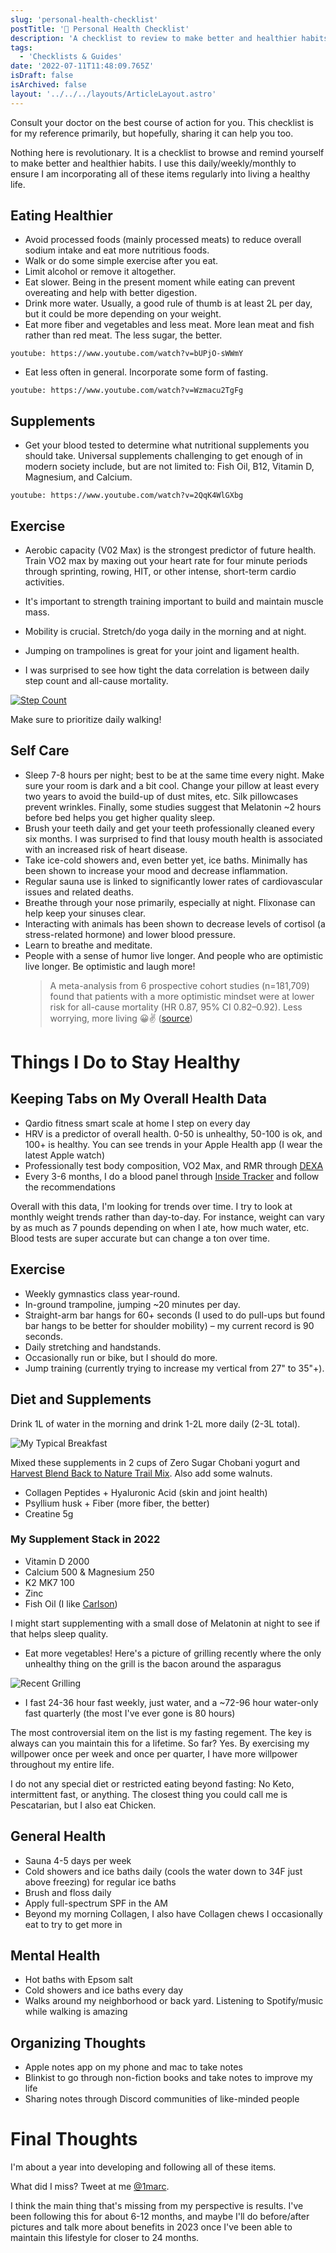 ```yaml
---
slug: 'personal-health-checklist'
postTitle: '🚰 Personal Health Checklist'
description: 'A checklist to review to make better and healthier habits.'
tags:
  - 'Checklists & Guides'
date: '2022-07-11T11:48:09.765Z'
isDraft: false
isArchived: false
layout: '../../../layouts/ArticleLayout.astro'
---
```


Consult your doctor on the best course of action for you. This checklist is for my reference primarily, but hopefully, sharing it can help you too.

Nothing here is revolutionary. It is a checklist to browse and remind yourself to make better and healthier habits. I use this daily/weekly/monthly to ensure I am incorporating all of these items regularly into living a healthy life.

## Eating Healthier

* Avoid processed foods (mainly processed meats) to reduce overall sodium intake and eat more nutritious foods.
* Walk or do some simple exercise after you eat.
* Limit alcohol or remove it altogether.
* Eat slower. Being in the present moment while eating can prevent overeating and help with better digestion.
* Drink more water. Usually, a good rule of thumb is at least 2L per day, but it could be more depending on your weight.
* Eat more fiber and vegetables and less meat. More lean meat and fish rather than red meat. The less sugar, the better.
  
`youtube: https://www.youtube.com/watch?v=bUPjO-sWWmY`

* Eat less often in general. Incorporate some form of fasting.

`youtube: https://www.youtube.com/watch?v=Wzmacu2TgFg`

## Supplements

* Get your blood tested to determine what nutritional supplements you should take. Universal supplements challenging to get enough of in modern society include, but are not limited to: Fish Oil, B12, Vitamin D, Magnesium, and Calcium.

`youtube: https://www.youtube.com/watch?v=2QqK4WlGXbg`

## Exercise

* Aerobic capacity (V02 Max) is the strongest predictor of future health. Train VO2 max by maxing out your heart rate for four minute periods through sprinting, rowing, HIT, or other intense, short-term cardio activities. 

* It's important to strength training important to build and maintain muscle mass.

* Mobility is crucial. Stretch/do yoga daily in the morning and at night.

* Jumping on trampolines is great for your joint and ligament health.

* I was surprised to see how tight the data correlation is between daily step count and all-cause mortality.

[![Step Count ](../2022-07-11-personal-health-checklist/_steps.png)](https://www.tandfonline.com/doi/full/10.1080/02640414.2022.2099186)

Make sure to prioritize daily walking!

## Self Care

* Sleep 7-8 hours per night; best to be at the same time every night. Make sure your room is dark and a bit cool. Change your pillow at least every two years to avoid the build-up of dust mites, etc. Silk pillowcases prevent wrinkles. Finally, some studies suggest that Melatonin ~2 hours before bed helps you get higher quality sleep. 
* Brush your teeth daily and get your teeth professionally cleaned every six months. I was surprised to find that lousy mouth health is associated with an increased risk of heart disease.
* Take ice-cold showers and, even better yet, ice baths. Minimally has been shown to increase your mood and decrease inflammation.
* Regular sauna use is linked to significantly lower rates of cardiovascular issues and related deaths.
* Breathe through your nose primarily, especially at night. Flixonase can help keep your sinuses clear.
* Interacting with animals has been shown to decrease levels of cortisol (a stress-related hormone) and lower blood pressure.
* Learn to breathe and meditate.
* People with a sense of humor live longer. And people who are optimistic live longer. Be optimistic and laugh more!
  > A meta-analysis from 6 prospective cohort studies (n=181,709) found that patients with a more optimistic mindset were at lower risk for all-cause mortality (HR 0.87, 95% CI 0.82–0.92).
  > Less worrying, more living 😀✌️
  > ([source](https://twitter.com/BradStanfieldMD/status/1522354631279804417?s=20&t=jmUDKqg0erLH92WG7irRGw))

# Things I Do to Stay Healthy

## Keeping Tabs on My Overall Health Data

- Qardio fitness smart scale at home I step on every day
- HRV is a predictor of overall health. 0-50 is unhealthy, 50-100 is ok, and 100+ is healthy. You can see trends in your Apple Health app (I wear the latest Apple watch)
- Professionally test body composition, VO2 Max, and RMR through [DEXA](https://www.dexafit.com/dexafit-store-mapper)
- Every 3-6 months, I do a blood panel through [Inside Tracker](https://www.insidetracker.com/) and follow the recommendations

Overall with this data, I'm looking for trends over time. I try to look at monthly weight trends rather than day-to-day. For instance, weight can vary by as much as 7 pounds depending on when I ate, how much water, etc. Blood tests are super accurate but can change a ton over time.

## Exercise

- Weekly gymnastics class year-round.
- In-ground trampoline, jumping ~20 minutes per day.
- Straight-arm bar hangs for 60+ seconds (I used to do pull-ups but found bar hangs to be better for shoulder mobility) – my current record is 90 seconds.
- Daily stretching and handstands.
- Occasionally run or bike, but I should do more.
- Jump training (currently trying to increase my vertical from 27" to 35"+).

## Diet and Supplements

Drink 1L of water in the morning and drink 1-2L more daily (2-3L total).

![My Typical Breakfast](../2022-07-11-personal-health-checklist/_breakfast.jpeg)

Mixed these supplements in 2 cups of Zero Sugar Chobani yogurt and [Harvest Blend Back to Nature Trail Mix](https://amzn.to/3z6Bjd8). Also add some walnuts.

- Collagen Peptides + Hyaluronic Acid (skin and joint health)
- Psyllium husk + Fiber (more fiber, the better)
- Creatine 5g

### My Supplement Stack in 2022

- Vitamin D 2000
- Calcium 500 & Magnesium 250
- K2 MK7 100
- Zinc
- Fish Oil (I like [Carlson](https://amzn.to/3Ri6j0n))

I might start supplementing with a small dose of Melatonin at night to see if that helps sleep quality.

- Eat more vegetables! Here's a picture of grilling recently where the only unhealthy thing on the grill is the bacon around the asparagus

![Recent Grilling](../2022-07-11-personal-health-checklist/_grilling.jpeg)

- I fast 24-36 hour fast weekly, just water, and a ~72-96 hour water-only fast quarterly (the most I've ever gone is 80 hours)

The most controversial item on the list is my fasting regement. The key is always can you maintain this for a lifetime. So far? Yes. By exercising my willpower once per week and once per quarter, I have more willpower throughout my entire life.

I do not any special diet or restricted eating beyond fasting: No Keto, intermittent fast, or anything. The closest thing you could call me is Pescatarian, but I also eat Chicken. 

## General Health

- Sauna 4-5 days per week
- Cold showers and ice baths daily (cools the water down to 34F just above freezing) for regular ice baths
- Brush and floss daily
- Apply full-spectrum SPF in the AM
- Beyond my morning Collagen, I also have Collagen chews I occasionally eat to try to get more in

## Mental Health

- Hot baths with Epsom salt
- Cold showers and ice baths every day
- Walks around my neighborhood or back yard. Listening to Spotify/music while walking is amazing

## Organizing Thoughts

- Apple notes app on my phone and mac to take notes
- Blinkist to go through non-fiction books and take notes to improve my life
- Sharing notes through Discord communities of like-minded people

# Final Thoughts

I'm about a year into developing and following all of these items. 

What did I miss? Tweet at me [@1marc](https://twitter.com/1Marc).

I think the main thing that's missing from my perspective is results. I've been following this for about 6-12 months, and maybe I'll do before/after pictures and talk more about benefits in 2023 once I've been able to maintain this lifestyle for closer to 24 months.